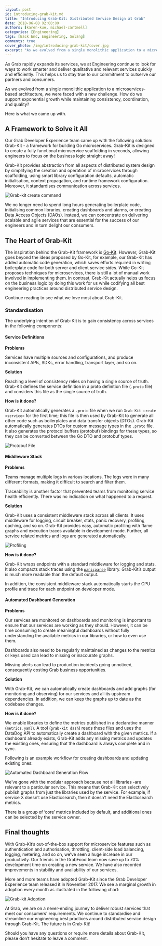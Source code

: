 ```yaml
---
layout: post
id: introducing-grab-kit.md
title: "Introducing Grab-Kit: Distributed Service Design at Grab"
date: 2018-06-08 02:00:00
authors: [karen-kue, michael-cartmell]
categories: [Engineering]
tags: [Back End, Engineering, Golang]
comments: true
cover_photo: /img/introducing-grab-kit/cover.jpg
excerpt: "As we evolved from a single monolithic application to a microservices-based architecture, we were faced with a new challenge. How do we support exponential growth while maintaining consistency, coordination, and quality?"
---
```


As Grab rapidly expands its services, we at Engineering continue to look for ways to work smarter and deliver qualitative and relevant services quickly and efficiently. This helps us to stay true to our commitment to outserve our partners and consumers.

As we evolved from a single monolithic application to a microservices-based architecture, we were faced with a new challenge. How do we support exponential growth while maintaining consistency, coordination, and quality?

Here is what we came up with.

## A Framework to Solve it All

Our Grab Developer Experience team came up with the following solution: Grab-Kit - a framework for building Go microservices. Grab-Kit is designed to create a fully functional microservice scaffolding in seconds, allowing engineers to focus on the business logic straight away!

Grab-Kit provides abstraction from all aspects of distributed system design by simplifying the creation and operation of microservices through scaffolding, using smart library configuration defaults, automatic initialisation, context propagation, and runtime framework configuration. Moreover, it standardises communication across services.

![Grab-kit create command](/img/introducing-grab-kit/grab-kit_create.png)

We no longer need to spend long hours generating boilerplate code, initialising common libraries, creating dashboards and alarms, or creating Data Access Objects (DAOs). Instead, we can concentrate on delivering scalable and agile services that are essential for the success of our engineers and in turn delight our consumers.

## The Heart of Grab-Kit

The inspiration behind the Grab-Kit framework is [Go-Kit](https://gokit.io/). However, Grab-Kit goes beyond the ideas proposed by Go-Kit, for example, our Grab-Kit has added automatic code generation, which saves efforts required in writing boilerplate code for both server and client service sides. While Go-Kit proposes techniques for microservices, there is still a lot of manual work involved in implementing them. In contrast, Grab-Kit actually helps us focus on the business logic by doing this work for us while codifying all best engineering practices around distributed service design.

Continue reading to see what we love most about Grab-Kit.

### Standardisation

The underlying intention of Grab-Kit is to gain consistency across services in the following components:

#### Service Definitions

**Problems**

Services have multiple sources and configurations, and produce inconsistent APIs, SDKs, error handling, transport layer, and so on.

**Solution**

Reaching a level of consistency relies on having a single source of truth. Grab-Kit defines the service definition in a proto definition file (``.proto`` file) and considers this file as the single source of truth.

**How is it done?**

Grab-Kit automatically generates a ``.proto`` file when we run `Grab-Kit create <service>` for the first time; this file is then used by Grab-Kit to generate all other code such as boilerplates and data transfer objects (DTOs). Grab-Kit automatically generates DTOs for custom message types in the ``.proto`` file. It also generates the protocol buffers (protobuf) bindings for these types, so they can be converted between the Go DTO and protobuf types.

![Protobuf File](/img/introducing-grab-kit/proto_file.png)

#### Middleware Stack

**Problems**

Teams manage multiple logs in various locations. The logs were in many different formats, making it difficult to search and filter them.

Traceability is another factor that prevented teams from monitoring service health efficiently. There was no indication on what happened to a request.

**Solution**

Grab-Kit uses a consistent middleware stack across all clients. It uses middleware for logging, circuit breaker, stats, panic recovery, profiling, caching, and so on.
Grab-Kit provides easy, automatic profiling with flame graphs and execution traces available in development mode. Further, all service related metrics and logs are generated automatically.

![Profiling](/img/introducing-grab-kit/profiling.png)

**How is it done?**

Grab-Kit wraps endpoints with a standard middleware for logging and stats. It also compacts stack traces using the [`panicparse`](https://github.com/maruel/panicparse) library. Grab-Kit’s output is much more readable than the default output.

In addition, the consistent middleware stack automatically starts the CPU profile and trace for each endpoint on developer mode.

#### Automated Dashboard Generation

**Problems**

Our services are monitored on dashboards and monitoring is important to ensure that our services are working as they should. However, it can be time consuming to create meaningful dashboards without fully understanding the available metrics in our libraries, or how to even use them.

Dashboards also need to be regularly maintained as changes to the metrics or keys used can lead to missing or inaccurate graphs.

Missing alerts can lead to production incidents going unnoticed, consequently costing Grab business opportunities.

**Solution**

With Grab-Kit, we can automatically create dashboards and add graphs (for monitoring and observing) for our services and all its upstream dependencies. In addition, we can keep the graphs up to date as the codebase changes.

**How is it done?**

We enable libraries to define the metrics published in a declarative manner (`metrics.yaml`). A tool (`grab-kit dash`) reads these files and uses the DataDog API to automatically create a dashboard with the given metrics. If a dashboard already exists, Grab-Kit adds any missing metrics and updates the existing ones, ensuring that the dashboard is always complete and in sync.

Following is an example workflow for creating dashboards and updating existing ones:

![Automated Dashboard Generation Flow](/img/introducing-grab-kit/dashboard_flow.png)

We’ve gone with the modular approach because not all libraries -are relevant to a particular service. This means that Grab-Kit can selectively publish graphs from just the libraries used by the service. For example, if service X doesn’t use Elasticsearch, then it doesn’t need the Elasticsearch metrics.

There is a group of ‘core’ metrics included by default, and additional ones can be selected by the service owner.

## Final thoughts

With Grab-Kit’s out-of-the-box support for microservice features such as authentication and authorisation, throttling, client-side load balancing, logging, metering, and so on, we’ve seen a huge increase in our productivity. Our friends in the GrabFood team now save up to 70% development time on creating a new service. We have also recorded improvements in stability and availability of our services.

More and more teams have adopted Grab-Kit since the Grab Developer Experience team released it in November 2017. We see a marginal growth in adoption every month as illustrated in the following chart:

![Grab-kit Adoption](/img/introducing-grab-kit/adoption_chart.png)

At Grab, we are on a never-ending journey to deliver robust services that meet our consumers' requirements. We continue to standardise and streamline our engineering best practices around distributed service design through Grab-Kit. The future is in Grab-Kit!

Should you have any questions or require more details about Grab-Kit, please don’t hesitate to leave a comment.
